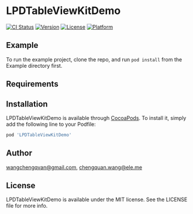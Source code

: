# LPDTableViewKitDemo

[![CI Status](http://img.shields.io/travis/wangchengqvan@gmail.com/LPDTableViewKitDemo.svg?style=flat)](https://travis-ci.org/wangchengqvan@gmail.com/LPDTableViewKitDemo)
[![Version](https://img.shields.io/cocoapods/v/LPDTableViewKitDemo.svg?style=flat)](http://cocoapods.org/pods/LPDTableViewKitDemo)
[![License](https://img.shields.io/cocoapods/l/LPDTableViewKitDemo.svg?style=flat)](http://cocoapods.org/pods/LPDTableViewKitDemo)
[![Platform](https://img.shields.io/cocoapods/p/LPDTableViewKitDemo.svg?style=flat)](http://cocoapods.org/pods/LPDTableViewKitDemo)

## Example

To run the example project, clone the repo, and run `pod install` from the Example directory first.

## Requirements

## Installation

LPDTableViewKitDemo is available through [CocoaPods](http://cocoapods.org). To install
it, simply add the following line to your Podfile:

```ruby
pod 'LPDTableViewKitDemo'
```

## Author

wangchengqvan@gmail.com, chengquan.wang@ele.me

## License

LPDTableViewKitDemo is available under the MIT license. See the LICENSE file for more info.

